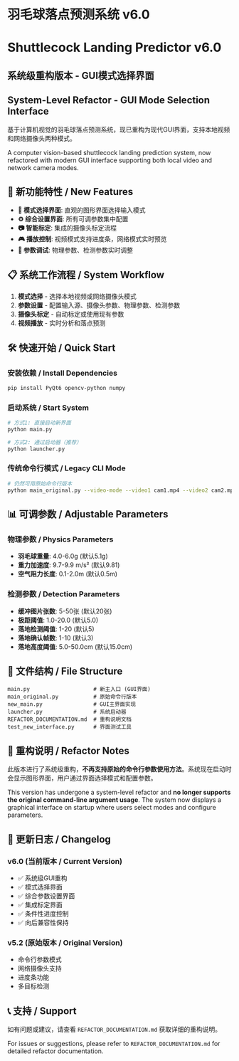# 羽毛球落点预测系统 v6.0
# Shuttlecock Landing Predictor v6.0

## 系统级重构版本 - GUI模式选择界面
## System-Level Refactor - GUI Mode Selection Interface

基于计算机视觉的羽毛球落点预测系统，现已重构为现代GUI界面，支持本地视频和网络摄像头两种模式。

A computer vision-based shuttlecock landing prediction system, now refactored with modern GUI interface supporting both local video and network camera modes.

## 🚀 新功能特性 / New Features

- **🎯 模式选择界面**: 直观的图形界面选择输入模式
- **⚙️ 综合设置界面**: 所有可调参数集中配置
- **📷 智能标定**: 集成的摄像头标定流程
- **🎮 播放控制**: 视频模式支持进度条，网络模式实时预览
- **🔧 参数调试**: 物理参数、检测参数实时调整

## 📋 系统工作流程 / System Workflow

1. **模式选择** - 选择本地视频或网络摄像头模式
2. **参数设置** - 配置输入源、摄像头参数、物理参数、检测参数
3. **摄像头标定** - 自动标定或使用现有参数
4. **视频播放** - 实时分析和落点预测

## 🛠️ 快速开始 / Quick Start

### 安装依赖 / Install Dependencies
```bash
pip install PyQt6 opencv-python numpy
```

### 启动系统 / Start System
```bash
# 方式1: 直接启动新界面
python main.py

# 方式2: 通过启动器（推荐）
python launcher.py
```

### 传统命令行模式 / Legacy CLI Mode
```bash
# 仍然可用原始命令行版本
python main_original.py --video-mode --video1 cam1.mp4 --video2 cam2.mp4
```

## 📊 可调参数 / Adjustable Parameters

### 物理参数 / Physics Parameters
- **羽毛球重量**: 4.0-6.0g (默认5.1g)
- **重力加速度**: 9.7-9.9 m/s² (默认9.81)
- **空气阻力长度**: 0.1-2.0m (默认0.5m)

### 检测参数 / Detection Parameters
- **缓冲图片张数**: 5-50张 (默认20张)
- **极距阈值**: 1.0-20.0 (默认5.0)
- **落地检测阈值**: 1-20 (默认5)
- **落地确认帧数**: 1-10 (默认3)
- **落地高度阈值**: 5.0-50.0cm (默认15.0cm)

## 📁 文件结构 / File Structure

```
main.py                    # 新主入口 (GUI界面)
main_original.py           # 原始命令行版本
new_main.py                # GUI主界面实现
launcher.py                # 系统启动器
REFACTOR_DOCUMENTATION.md  # 重构说明文档
test_new_interface.py      # 界面测试工具
```

## 🔄 重构说明 / Refactor Notes

此版本进行了系统级重构，**不再支持原始的命令行参数使用方法**。系统现在启动时会显示图形界面，用户通过界面选择模式和配置参数。

This version has undergone a system-level refactor and **no longer supports the original command-line argument usage**. The system now displays a graphical interface on startup where users select modes and configure parameters.

## 📝 更新日志 / Changelog

### v6.0 (当前版本 / Current Version)
- ✅ 系统级GUI重构
- ✅ 模式选择界面
- ✅ 综合参数设置界面
- ✅ 集成标定界面
- ✅ 条件性进度控制
- ✅ 向后兼容性保持

### v5.2 (原始版本 / Original Version)
- 命令行参数模式
- 网络摄像头支持
- 进度条功能
- 多目标检测

## 📞 支持 / Support

如有问题或建议，请查看 `REFACTOR_DOCUMENTATION.md` 获取详细的重构说明。

For issues or suggestions, please refer to `REFACTOR_DOCUMENTATION.md` for detailed refactor documentation.
